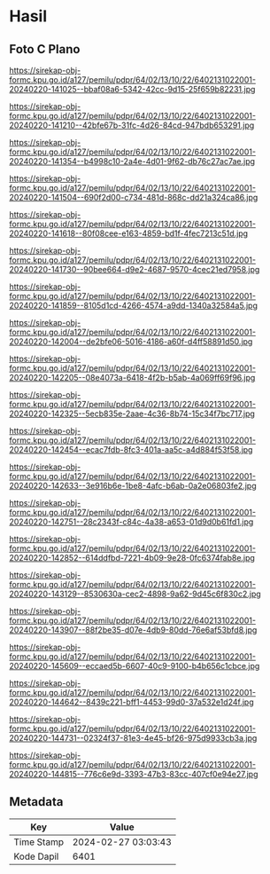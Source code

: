 # Hasil

## Foto C Plano

https://sirekap-obj-formc.kpu.go.id/a127/pemilu/pdpr/64/02/13/10/22/6402131022001-20240220-141025--bbaf08a6-5342-42cc-9d15-25f659b82231.jpg

https://sirekap-obj-formc.kpu.go.id/a127/pemilu/pdpr/64/02/13/10/22/6402131022001-20240220-141210--42bfe67b-31fc-4d26-84cd-947bdb653291.jpg

https://sirekap-obj-formc.kpu.go.id/a127/pemilu/pdpr/64/02/13/10/22/6402131022001-20240220-141354--b4998c10-2a4e-4d01-9f62-db76c27ac7ae.jpg

https://sirekap-obj-formc.kpu.go.id/a127/pemilu/pdpr/64/02/13/10/22/6402131022001-20240220-141504--690f2d00-c734-481d-868c-dd21a324ca86.jpg

https://sirekap-obj-formc.kpu.go.id/a127/pemilu/pdpr/64/02/13/10/22/6402131022001-20240220-141618--80f08cee-e163-4859-bd1f-4fec7213c51d.jpg

https://sirekap-obj-formc.kpu.go.id/a127/pemilu/pdpr/64/02/13/10/22/6402131022001-20240220-141730--90bee664-d9e2-4687-9570-4cec21ed7958.jpg

https://sirekap-obj-formc.kpu.go.id/a127/pemilu/pdpr/64/02/13/10/22/6402131022001-20240220-141859--8105d1cd-4266-4574-a9dd-1340a32584a5.jpg

https://sirekap-obj-formc.kpu.go.id/a127/pemilu/pdpr/64/02/13/10/22/6402131022001-20240220-142004--de2bfe06-5016-4186-a60f-d4ff58891d50.jpg

https://sirekap-obj-formc.kpu.go.id/a127/pemilu/pdpr/64/02/13/10/22/6402131022001-20240220-142205--08e4073a-6418-4f2b-b5ab-4a069ff69f96.jpg

https://sirekap-obj-formc.kpu.go.id/a127/pemilu/pdpr/64/02/13/10/22/6402131022001-20240220-142325--5ecb835e-2aae-4c36-8b74-15c34f7bc717.jpg

https://sirekap-obj-formc.kpu.go.id/a127/pemilu/pdpr/64/02/13/10/22/6402131022001-20240220-142454--ecac7fdb-8fc3-401a-aa5c-a4d884f53f58.jpg

https://sirekap-obj-formc.kpu.go.id/a127/pemilu/pdpr/64/02/13/10/22/6402131022001-20240220-142633--3e916b6e-1be8-4afc-b6ab-0a2e06803fe2.jpg

https://sirekap-obj-formc.kpu.go.id/a127/pemilu/pdpr/64/02/13/10/22/6402131022001-20240220-142751--28c2343f-c84c-4a38-a653-01d9d0b61fd1.jpg

https://sirekap-obj-formc.kpu.go.id/a127/pemilu/pdpr/64/02/13/10/22/6402131022001-20240220-142852--614ddfbd-7221-4b09-9e28-0fc6374fab8e.jpg

https://sirekap-obj-formc.kpu.go.id/a127/pemilu/pdpr/64/02/13/10/22/6402131022001-20240220-143129--8530630a-cec2-4898-9a62-9d45c6f830c2.jpg

https://sirekap-obj-formc.kpu.go.id/a127/pemilu/pdpr/64/02/13/10/22/6402131022001-20240220-143907--88f2be35-d07e-4db9-80dd-76e6af53bfd8.jpg

https://sirekap-obj-formc.kpu.go.id/a127/pemilu/pdpr/64/02/13/10/22/6402131022001-20240220-145609--eccaed5b-6607-40c9-9100-b4b656c1cbce.jpg

https://sirekap-obj-formc.kpu.go.id/a127/pemilu/pdpr/64/02/13/10/22/6402131022001-20240220-144642--8439c221-bff1-4453-99d0-37a532e1d24f.jpg

https://sirekap-obj-formc.kpu.go.id/a127/pemilu/pdpr/64/02/13/10/22/6402131022001-20240220-144731--02324f37-81e3-4e45-bf26-975d9933cb3a.jpg

https://sirekap-obj-formc.kpu.go.id/a127/pemilu/pdpr/64/02/13/10/22/6402131022001-20240220-144815--776c6e9d-3393-47b3-83cc-407cf0e94e27.jpg


## Metadata

| Key        | Value               |
| ---------- | ------------------- |
| Time Stamp | 2024-02-27 03:03:43 |
| Kode Dapil | 6401                |



